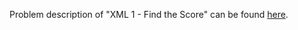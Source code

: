 Problem description of "XML 1 - Find the Score" can be found [here](https://www.hackerrank.com/challenges/xml-1-find-the-score/problem?isFullScreen=true).